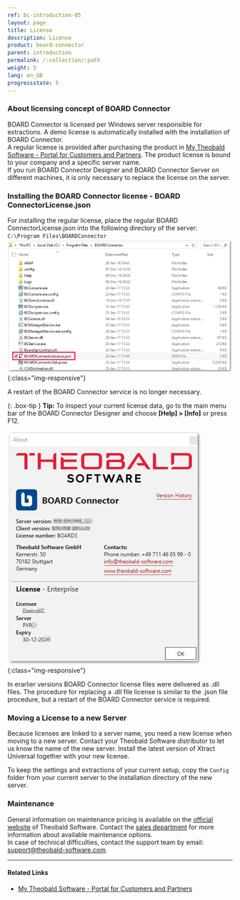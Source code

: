 ```yaml
---
ref: bc-introduction-05
layout: page
title: License
description: License
product: board-connector
parent: introduction
permalink: /:collection/:path
weight: 5
lang: en_GB
progressstate: 5
---
```


### About licensing concept of BOARD Connector

BOARD Connector is licensed per Windows server responsible for extractions. A demo license is automatically installed with the installation of BOARD Connector. <br>
A regular license is provided after purchasing the product in [My Theobald Software - Portal for Customers and Partners](https://my.theobald-software.com/). The product license is bound to your company and a specific server name.<br>
If you run BOARD Connector Designer and BOARD Connector Server on different machines, it is only necessary to replace the license on the server.
 

### Installing the BOARD Connector license - BOARD ConnectorLicense.json
For installing the regular license, place the regular BOARD ConnectorLicense.json into the following directory of the server: <br>
`C:\Program Files\BOARDConnector`
 <br>
 ![XU_license](/img/content/BOARDConnector_License_Folder.png ){:class="img-responsive"}
 
A restart of the BOARD Connector service is no longer necessary.

{: .box-tip }
**Tip:** To inspect your current license data, go to the main menu bar of the BOARD Connector Designer and choose **[Help] > [Info]** or press F12.

![Demo_License](/img/content/BOARDConnector_Demo_License.png){:class="img-responsive"}

In erarlier versions BOARD Connector license files were delivered as .dll files. The procedure for replacing a .dll file license is similar to the .json file procedure, but a restart of the BOARD Connector service is required.

### Moving a License to a new Server
Because licenses are linked to a server name, you need a new license when moving to a new server.
Contact your Theobald Software distributor to let us know the name of the new server.
Install the latest version of Xtract Universal together with your new license.

To keep the settings and extractions of your current setup, copy the `Config` folder from your current server to the installation directory of the new server.

### Maintenance
General information on maintenance pricing is available on the [official website](https://theobald-software.com/en/board-connector-pricing-and-order/) of Theobald Software. Contact the [sales department](mailto:sales@theobald-software.com) for more information about available maintenance options.<br>
In case of technical difficulties, contact the support team by email: [support@theobald-software.com](mailto:support@theobald-software.com).


****
#### Related Links
- [My Theobald Software - Portal for Customers and Partners](https://my.theobald-software.com/)